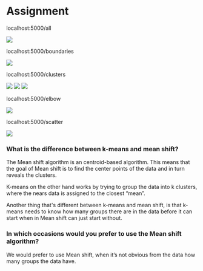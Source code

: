 <h1>Assignment</h1>
<p>localhost:5000/all</p>
<img src="resources/screenshots/all.png">
<p>localhost:5000/boundaries</p>
<img src="resources/screenshots/boundaries.png">
<p>localhost:5000/clusters</p>
<img src="resources/screenshots/clusters0.png">
<img src="resources/screenshots/clusters1.png">
<img src="resources/screenshots/clusters2.png">
<p>localhost:5000/elbow</p>
<img src="resources/screenshots/elbow.png">
<p>localhost:5000/scatter</p>
<img src="resources/screenshots/scatter.png">


### What is the difference between k-means and mean shift?

The Mean shift algorithm is an centroid-based algorithm. This means that the goal of Mean shift is to find the center points of the data and in turn reveals the clusters.

K-means on the other hand works by trying to group the data into k clusters, where the nears data is assigned to the closest “mean”. 

Another thing that's different between k-means and mean shift, is that k-means needs to know how many groups there are in the data before it can start when in Mean shift can just start without.

### In which occasions would you prefer to use the Mean shift algorithm?
 
We would prefer to use Mean shift, when it’s not obvious from the data how many groups the data have. 

